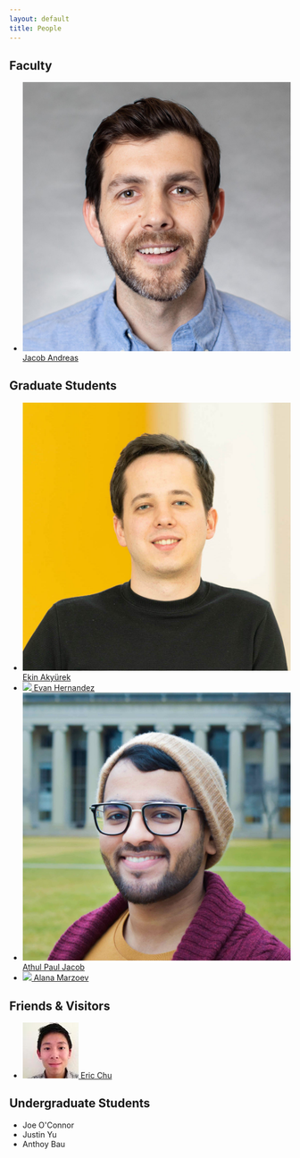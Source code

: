 ```yaml
---
layout: default
title: People
---
```


## Faculty

<ul class="people">
  <li>
    <a href="https://web.mit.edu/jda/www/">
      <img src="assets/images/jacob.jpg">
      Jacob Andreas
    </a>
  </li>
</ul>

## Graduate Students

<ul class="people">
  <li>
    <a href="http://www.mit.edu/~akyurek"> 
    <img src="assets/images/ekin.jpg">
    Ekin Akyürek
    </a>
  </li>
  <li>
    <a href="https://evandez.com/about/">
    <img src="assets/images/evan.jpg">
    Evan Hernandez
    </a>
  </li>
  <li>
    <a href="https://apjacob.me/">
    <img src="assets/images/apjacob.jpg">
    Athul Paul Jacob
    </a>
  </li>
  <li>
    <a href="https://alanamarzoev.com/">
    <img src="assets/images/alana.jpg">
    Alana Marzoev
    </a>
  </li>
</ul>

## Friends & Visitors

<ul class="people">
  <li>
    <a href="http://web.media.mit.edu/~echu/">
    <img src="assets/images/echu.jpg">
    Eric Chu
    </a>
  </li>
</ul>

## Undergraduate Students

<ul class="people">
  <li>
    Joe O'Connor
  </li>
  <li>
    Justin Yu
  </li>
  <li>
    Anthoy Bau
  </li>
</ul>
